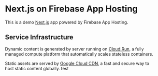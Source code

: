 # Next.js on Firebase App Hosting

This is a demo [Next.js](https://nextjs.org/) app powered by Firebase App Hosting.

## Service Infrastructure

Dynamic content is generated by server running on [Cloud Run](https://cloud.google.com/run/docs/overview/what-is-cloud-run), a fully managed compute platform that automatically scales stateless containers.

Static assets are served by [Google Cloud CDN](https://cloud.google.com/cdn/docs/overview), a fast and secure way to host static content globally.
test
